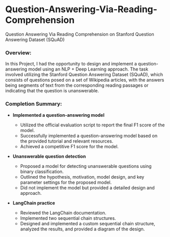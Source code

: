 # Question-Answering-Via-Reading-Comprehension
Question Answering Via Reading Comprehension on Stanford Question Answering Dataset (SQuAD)


### Overview:
In this Project, I had the opportunity to design and implement a question-answering model using an NLP + Deep Learning approach. The task involved utilizing the Stanford Question Answering Dataset (SQuAD), which consists of questions posed on a set of Wikipedia articles, with the answers being segments of text from the corresponding reading passages or indicating that the question is unanswerable.

### Completion Summary:
- **Implemented a question-answering model**
  - Utilized the official evaluation script to report the final F1 score of the model.
  - Successfully implemented a question-answering model based on the provided tutorial and relevant resources.
  - Achieved a competitive F1 score for the model.

- **Unanswerable question detection**
  - Proposed a model for detecting unanswerable questions using binary classification.
  - Outlined the hypothesis, motivation, model design, and key parameter settings for the proposed model.
  - Did not implement the model but provided a detailed design and approach.

- **LangChain practice**
  - Reviewed the LangChain documentation.
  - Implemented two sequential chain structures.
  - Designed and implemented a custom sequential chain structure, analyzed the results, and provided a diagram of the design.

